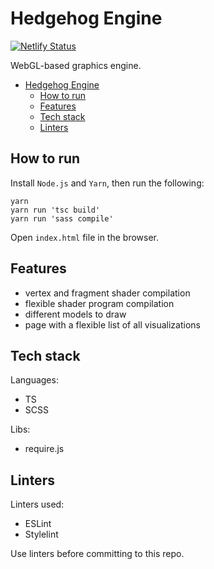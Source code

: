 # Hedgehog Engine

[![Netlify Status](https://api.netlify.com/api/v1/badges/7ec629b6-69d6-49a5-84d0-529269eb3856/deploy-status)](https://app.netlify.com/sites/hedgehog-engine/deploys)

WebGL-based graphics engine.

- [Hedgehog Engine](#hedgehog-engine)
  - [How to run](#how-to-run)
  - [Features](#features)
  - [Tech stack](#tech-stack)
  - [Linters](#linters)

## How to run

Install `Node.js` and `Yarn`, then run the following:

```shell
yarn
yarn run 'tsc build'
yarn run 'sass compile'
```

Open `index.html` file in the browser.

## Features

- vertex and fragment shader compilation
- flexible shader program compilation
- different models to draw
- page with a flexible list of all visualizations

## Tech stack

Languages:

- TS
- SCSS

Libs:

- require.js

## Linters

Linters used:

- ESLint
- Stylelint

Use linters before committing to this repo.
